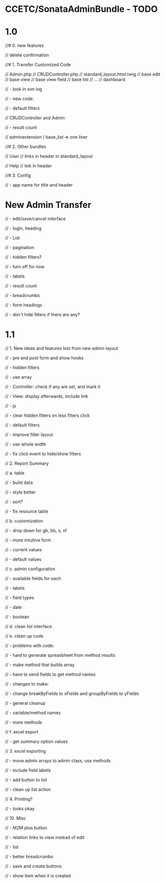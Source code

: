 CCETC/SonataAdminBundle - TODO
=========================================

1.0
=========================================
	
//# 0. new features

//	delete confirmation

//# 1.	Transfer Customized Code
	
//	Admin.php
//	CRUDController.php
//	standard_layout.html.twig
//	base edit
//	base view
//		base view field
//	base list
//	...
//		dashboard

//	- look in svn log

//	- new code:
	
//		- default filters
		
//			CRUDController and Admin

//		- result count
		
//			adminextension / base_list => one liner
	
//# 2.	Other bundles

//	User
//		links in header in standard_layout
	
//	Help
//		link in header
	
	
//# 3.	Config

//	- app name for title and header

New Admin Transfer
======================

//	- edit/save/cancel interface
	
//	- login, heading
	
//	- List
	
//		- pagination
	
//		- hidden filters?
	
//			- turn off for now
	
//		- labels
		
//		- result count
	
//	- breadcrumbs

//	- form headings
	
//	- don't hide filters if there are any?

1.1
=========================================

//	1.	New ideas and features lost from new admin layout

//		- pre and post form and show hooks
						
//		- hidden filters
		
//			- use array
			
//			- Controller: check if any are set, and mark it
			
//			- View: display afterwards, include link
			
//			- js

//			- clear hidden filters on less filters click
	
//		- default filters
	
//		- improve filter layout
		
//			- use whole width
		
//		- fix click event to hide/show filters


//	2.	Report Summary
	
//		a. table
	
//			- build data
	
//			- style better
		
//			- sort?

//			- fix resource table
		
//		b. customization
		
//			- drop down for gb, bb, s, sf

//			- more intuitive form

//			- current values
			
//			- default values
		
//		c. admin configuration
		
//			- available fields for each
			
//			- labels
		
//			- field types
			
//				- date
				
//				- boolean
				
		
//		d.	clean list interface
			
//		e.	clean up code
		
//			- problems with code:
				
//				- hard to generate spreadsheet from method results
			
//					- make method that builds array
	
//				- have to send fields to get method names
			
			
//			- changes to make:
			
//				- change breakByFields to xFields and groupByFields to yFields

//				- general cleanup
				
//					- variable/method names
					
//					- more methods
				
				
			
//		f.	excel export
		
//			- get summary option values


//	3.	excel exporting
	
//		- move admin arrays to admin class, use methods
			
//			- include field labels
	
//		- add button to list

//		- clean up list action
		
	
//	4.	Printing?

//		- looks okay
		

//	10.	Misc
	
//		- M2M plus button
		
//		- relation links to view instead of edit
		
//			- list
			
		
//		- better breadcrumbs
		
//		- save and create buttons
		
//			- show item when it is created
